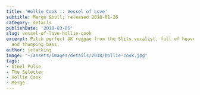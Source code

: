 ```yaml
---
title: 'Hollie Cook :: Vessel of Love'
subtitle: Merge &bull; released 2018-01-26
category: details
publishDate: '2018-03-05'
slug: vessel-of-love-hollie-cook
excerpt: Pitch perfect UK reggae from the Slits vocalist, full of heavenly harmonies
  and thumping bass.
author: jclacking
image: "~/assets/images/details/2018/hollie-cook.jpg"
tags:
- Steel Pulse
- The Selecter
- Hollie Cook
- Merge
---
```


